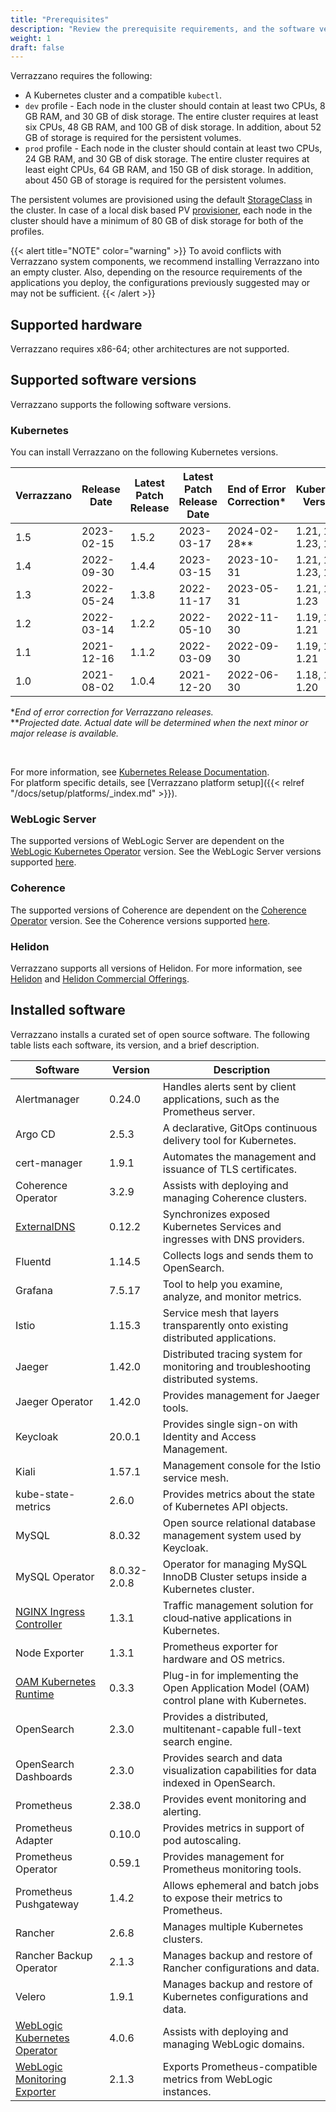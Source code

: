 ```yaml
---
title: "Prerequisites"
description: "Review the prerequisite requirements, and the software versions installed and supported by Verrazzano"
weight: 1
draft: false
---
```



Verrazzano requires the following:
- A Kubernetes cluster and a compatible `kubectl`.
- `dev` profile - Each node in the cluster should contain at least two CPUs, 8 GB RAM, and 30 GB of disk storage. The entire cluster requires at least six CPUs, 48 GB RAM, and 100 GB of disk storage. In addition, about 52 GB of storage is required for the persistent volumes.
- `prod` profile - Each node in the cluster should contain at least two CPUs, 24 GB RAM, and 30 GB of disk storage. The entire cluster requires at least eight CPUs, 64 GB RAM, and 150 GB of disk storage. In addition, about 450 GB of storage is required for the persistent volumes.

The persistent volumes are provisioned using the default [StorageClass](https://kubernetes.io/docs/tasks/administer-cluster/change-default-storage-class/) in the cluster. In case of a  local disk based PV [provisioner](https://kubernetes.io/docs/concepts/storage/storage-classes/#provisioner), each node in the cluster should have a minimum of 80 GB of disk storage for both of the profiles.

{{< alert title="NOTE" color="warning" >}}
To avoid conflicts with Verrazzano system components, we recommend installing Verrazzano into an empty cluster. Also, depending on the resource requirements of the applications you deploy, the configurations previously suggested may or may not be sufficient.
{{< /alert >}}

## Supported hardware
Verrazzano requires x86-64; other architectures are not supported.

## Supported software versions
Verrazzano supports the following software versions.

### Kubernetes
You can install Verrazzano on the following Kubernetes versions.

| Verrazzano | Release Date | Latest Patch Release | Latest Patch Release Date | End of Error Correction* | Kubernetes Versions    |
|------------|--------------|----------------------|---------------------------|--------------------------|------------------------|
| 1.5        | 2023-02-15   | 1.5.2                | 2023-03-17                | 2024-02-28**             | 1.21, 1.22, 1.23, 1.24 |
| 1.4        | 2022-09-30   | 1.4.4                | 2023-03-15                | 2023-10-31               | 1.21, 1.22, 1.23, 1.24 |
| 1.3        | 2022-05-24   | 1.3.8                | 2022-11-17                | 2023-05-31               | 1.21, 1.22, 1.23       |
| 1.2        | 2022-03-14   | 1.2.2                | 2022-05-10                | 2022-11-30               | 1.19, 1.20, 1.21       |
| 1.1        | 2021-12-16   | 1.1.2                | 2022-03-09                | 2022-09-30               | 1.19, 1.20, 1.21       |
| 1.0        | 2021-08-02   | 1.0.4                | 2021-12-20                | 2022-06-30               | 1.18, 1.19, 1.20       |

*_End of error correction for Verrazzano releases._<br>
**_Projected date. Actual date will be determined when the next minor or major release is available._

<br>

For more information, see [Kubernetes Release Documentation](https://kubernetes.io/releases/).
<br>For platform specific details, see [Verrazzano platform setup]({{< relref "/docs/setup/platforms/_index.md" >}}).

### WebLogic Server
The supported versions of WebLogic Server are dependent on the [WebLogic Kubernetes Operator](https://oracle.github.io/weblogic-kubernetes-operator/) version.
See the WebLogic Server versions supported [here](https://oracle.github.io/weblogic-kubernetes-operator/introduction/prerequisites/introduction/).


### Coherence
The supported versions of Coherence are dependent on the [Coherence Operator](https://oracle.github.io/coherence-operator/docs/latest/#/about/01_overview) version.
See the Coherence versions supported [here](https://oracle.github.io/coherence-operator/docs/latest/#/docs/installation/01_installation).

### Helidon
Verrazzano supports all versions of Helidon.  For more information, see [Helidon](https://helidon.io) and
 [Helidon Commercial Offerings](https://support.oracle.com/knowledge/Middleware/2645279_1.html).

## Installed software
Verrazzano installs a curated set of open source software. The following table lists each software, its  version, and a brief description.

  | Software       | Version    | Description                                                                 |
  |----------------|------------|-----------------------------------------------------------------------------|
  | Alertmanager   | 0.24.0   | Handles alerts sent by client applications, such as the Prometheus server.    |
  | Argo CD   | 2.5.3   | A declarative, GitOps continuous delivery tool for Kubernetes.                      |
  | cert-manager  | 1.9.1   | Automates the management and issuance of TLS certificates.                      |
  | Coherence Operator | 3.2.9   | Assists with deploying and managing Coherence clusters.                    |
  | [ExternalDNS](../../api/vpo-verrazzano-v1alpha1/#install.verrazzano.io/v1alpha1.DNSComponent)    | 0.12.2   | Synchronizes exposed Kubernetes Services and ingresses with DNS providers.                       |
  | Fluentd   | 1.14.5   | Collects logs and sends them to OpenSearch.                                        |
  | Grafana   | 7.5.17   | Tool to help you examine, analyze, and monitor metrics.                            |
  | Istio   | 1.15.3   | Service mesh that layers transparently onto existing distributed applications.       |
  | Jaeger   | 1.42.0   | Distributed tracing system for monitoring and troubleshooting distributed systems.  |
  | Jaeger Operator   | 1.42.0   | Provides management for Jaeger tools.                                      |
  | Keycloak   | 20.0.1   | Provides single sign-on with Identity and Access Management.                      |
  | Kiali   | 1.57.1   | Management console for the Istio service mesh.                                       |
  | kube-state-metrics   | 2.6.0   | Provides metrics about the state of Kubernetes API objects.              |
  | MySQL   | 8.0.32   | Open source relational database management system used by Keycloak.                  |
  | MySQL Operator   | 8.0.32-2.0.8 |   Operator for managing MySQL InnoDB Cluster setups inside a Kubernetes cluster.    |
  | [NGINX Ingress Controller](../../api/vpo-verrazzano-v1alpha1/#install.verrazzano.io/v1alpha1.IngressNginxComponent)   | 1.3.1   | Traffic management solution for cloud‑native applications in Kubernetes.                 |
  | Node Exporter  | 1.3.1   | Prometheus exporter for hardware and OS metrics.                               |
  | [OAM Kubernetes Runtime](../../api/vpo-verrazzano-v1alpha1/#install.verrazzano.io/v1alpha1.OAMComponent)   | 0.3.3   | Plug-in for implementing the Open Application Model (OAM) control plane with Kubernetes. |
  | OpenSearch   | 2.3.0   | Provides a distributed, multitenant-capable full-text search engine.             |
  | OpenSearch Dashboards   | 2.3.0   | Provides search and data visualization capabilities for data indexed in OpenSearch. |
  | Prometheus   | 2.38.0   | Provides event monitoring and alerting.                                         |
  | Prometheus Adapter   | 0.10.0   | Provides metrics in support of pod autoscaling.                         |
  | Prometheus Operator   | 0.59.1  | Provides management for Prometheus monitoring tools.                    |
  | Prometheus Pushgateway   | 1.4.2   | Allows ephemeral and batch jobs to expose their metrics to Prometheus.   |
  | Rancher   | 2.6.8   | Manages multiple Kubernetes clusters.                                               |
  | Rancher Backup Operator   | 2.1.3   | Manages backup and restore of Rancher configurations and data.      |
  | Velero   | 1.9.1   | Manages backup and restore of Kubernetes configurations and data.                    |
  | [WebLogic Kubernetes Operator](../../api/vpo-verrazzano-v1alpha1/#install.verrazzano.io/v1alpha1.WebLogicOperatorComponent)   | 4.0.6   | Assists with deploying and managing WebLogic domains.                                    |
  | [WebLogic Monitoring Exporter](../../api/vpo-verrazzano-v1alpha1/#install.verrazzano.io/v1alpha1.WebLogicOperatorComponent)   | 2.1.3   | Exports Prometheus-compatible metrics from WebLogic instances.                           |
